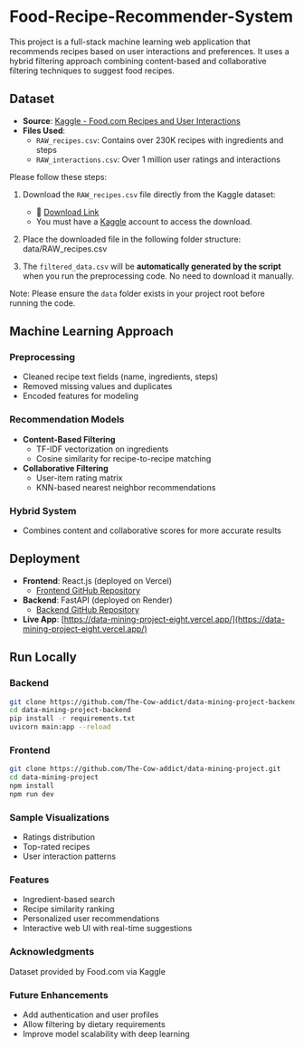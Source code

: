 # Food-Recipe-Recommender-System
This project is a full-stack machine learning web application that recommends recipes based on user interactions and preferences. It uses a hybrid filtering approach combining content-based and collaborative filtering techniques to suggest food recipes.

## Dataset

- **Source**: [Kaggle - Food.com Recipes and User Interactions](https://www.kaggle.com/datasets/shuyangli94/food-com-recipes-and-user-interactions)
- **Files Used**:
  - `RAW_recipes.csv`: Contains over 230K recipes with ingredients and steps
  - `RAW_interactions.csv`: Over 1 million user ratings and interactions

Please follow these steps:

1. Download the `RAW_recipes.csv` file directly from the Kaggle dataset:
   - 🔗 [Download Link](https://www.kaggle.com/datasets/shuyangli94/food-com-recipes-and-user-interactions?select=RAW_recipes.csv)
   - You must have a [Kaggle](https://www.kaggle.com/) account to access the download.

2. Place the downloaded file in the following folder structure:
data/RAW_recipes.csv

3. The `filtered_data.csv` will be **automatically generated by the script** when you run the preprocessing code. No need to download it manually.

Note: Please ensure the `data` folder exists in your project root before running the code.


## Machine Learning Approach

### Preprocessing
- Cleaned recipe text fields (name, ingredients, steps)
- Removed missing values and duplicates
- Encoded features for modeling

### Recommendation Models
- **Content-Based Filtering**
  - TF-IDF vectorization on ingredients
  - Cosine similarity for recipe-to-recipe matching
- **Collaborative Filtering**
  - User-item rating matrix
  - KNN-based nearest neighbor recommendations

### Hybrid System
- Combines content and collaborative scores for more accurate results

## Deployment

- **Frontend**: React.js (deployed on Vercel)
  - [Frontend GitHub Repository](https://github.com/The-Cow-addict/data-mining-project)
- **Backend**: FastAPI (deployed on Render)
  - [Backend GitHub Repository](https://github.com/The-Cow-addict/data-mining-project-backend)
- **Live App**: [https://data-mining-project-eight.vercel.app/](https://data-mining-project-eight.vercel.app/)

## Run Locally

### Backend
```bash
git clone https://github.com/The-Cow-addict/data-mining-project-backend.git
cd data-mining-project-backend
pip install -r requirements.txt
uvicorn main:app --reload
```

### Frontend

```bash
git clone https://github.com/The-Cow-addict/data-mining-project.git
cd data-mining-project
npm install
npm run dev
```

### Sample Visualizations
- Ratings distribution
- Top-rated recipes
- User interaction patterns

### Features
- Ingredient-based search
- Recipe similarity ranking
- Personalized user recommendations
- Interactive web UI with real-time suggestions

### Acknowledgments
Dataset provided by Food.com via Kaggle

### Future Enhancements
- Add authentication and user profiles
- Allow filtering by dietary requirements
- Improve model scalability with deep learning
